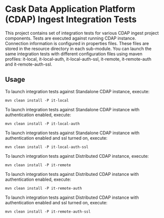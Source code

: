 # Cask Data Application Platform (CDAP) Ingest Integration Tests

This project contains set of integration tests for various CDAP ingest project components.
Tests are executed against running CDAP instance. Connection information is configured in properties files.
These files are stored in the resource directory in each sub-module. You can launch the same integration tests with 
different configuration files using maven profiles: it-local, it-local-auth, it-local-auth-ssl, 
it-remote, it-remote-auth and it-remote-auth-ssl.

## Usage

 To launch integration tests against Standalone CDAP instance, execute:
 
 ```
 mvn clean install -P it-local
 ```

 To launch integration tests against Standalone CDAP instance with authentication enabled, execute:
 
 ```
 mvn clean install -P it-local-auth
 ```
 
 To launch integration tests against Standalone CDAP instance with authentication enabled and ssl turned on, execute:
  
  ```
  mvn clean install -P it-local-auth-ssl
  ```
 
 To launch integration tests against Distributed CDAP instance, execute:
 
 ```
 mvn clean install -P it-remote
 ```

 To launch integration tests against Distributed CDAP instance with authentication enabled, execute:
 
 ```
 mvn clean install -P it-remote-auth
 ```
 
 To launch integration tests against Distributed CDAP instance with authentication enabled and ssl turned on, execute:
  
  ```
  mvn clean install -P it-remote-auth-ssl
  ```
 